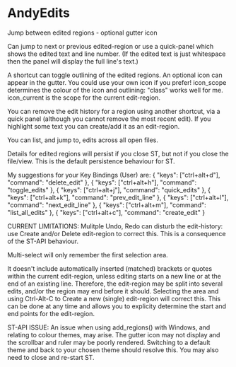 AndyEdits
=========

Jump between edited regions - optional gutter icon

Can jump to next or previous edited-region or use a 
quick-panel which shows the edited text and line number. 
(If the edited text is just whitespace then the panel 
will display the full line's text.)

A shortcut can toggle outlining of the edited regions. 
An optional icon can appear in the gutter. You 
could use your own icon if you prefer! icon_scope 
determines the colour of the icon and outlining: 
"class" works well for me. icon_current is the scope 
for the current edit-region.

You can remove the edit history for a region using 
another shortcut, via a quick panel (although you 
cannot remove the most recent edit). If you highlight 
some text you can create/add it as an edit-region.

You can list, and jump to, edits across all open files.

Details for edited regions will persist if you close ST, 
but not if you close the file/view. This is the 
default persistence behaviour for ST.

My suggestions for your Key Bindings (User) are:
{ "keys": ["ctrl+alt+d"], "command": "delete_edit" },
{ "keys": ["ctrl+alt+h"], "command": "toggle_edits" },
{ "keys": ["ctrl+alt+j"], "command": "quick_edits" },
{ "keys": ["ctrl+alt+k"], "command": "prev_edit_line" },
{ "keys": ["ctrl+alt+l"], "command": "next_edit_line" },
{ "keys": ["ctrl+alt+m"], "command": "list_all_edits" },
{ "keys": ["ctrl+alt+c"], "command": "create_edit" }

CURRENT LIMITATIONS:
Mulitple Undo, Redo can disturb the edit-history: use Create and/or 
Delete edit-region to correct this. This is a consequence of the 
ST-API behaviour.

Multi-select will only remember the first selection area.

It doesn't include automatically inserted (matched) brackets
or quotes within the current edit-region, unless editing starts on 
a new line or at the end of an existing line. Therefore, the 
edit-region may be split into several edits, and/or the region may 
end before it should. Selecting the area and using Ctrl-Alt-C to 
Create a new (single) edit-region will correct this. This can be 
done at any time and allows you to explicity determine the start 
and end points for the edit-region.

ST-API ISSUE:
An issue when using add_regions() with Windows, and relating to colour 
themes, may arise. The gutter icon may not display and the scrollbar 
and ruler may be poorly rendered. Switching to a default theme and back 
to your chosen theme should resolve this. You may also need to close 
and re-start ST.
